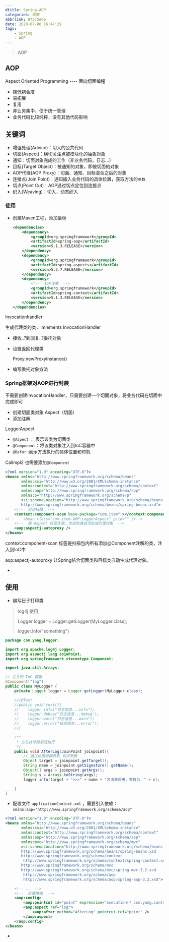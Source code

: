 ```yaml
---
dtitle: Spring-AOP
categories: 框架
abbrlink: 97375e6e
date: 2020-07-08 16:47:29
tags: 
	- Spring
	- AOP
---
```


> AOP

<!-- more -->
## AOP

Aspect Oriented Programming  ---- 面向切面编程

- 降低耦合度
- 易拓展
- 复用
- 非业务集中，便于统一管理
- 业务代码比较纯粹，没有其他代码影响

## 关键词

- 增强处理(Advice)：切入的公共代码
- 切面(Aspect)：横切关注点被模块化的抽象对象
- 通知：切面对象完成的工作（非业务代码，日志...）
- 目标(Target Object)：被通知的对象，即被切面的对象
- AOP代理(AOP Proxy)：切面、通知、目标混合之后的对象
- 连接点(Join Point)：通知插入业务代码的具体位置，获取方法的`参数`
- 切点(Point Cut)：AOP通过切点定位到连接点
- 织入(Weaving)：切入，动态织入

### 使用

- 创建Maven工程，添加坐标

  ```xml
  <dependencies>
      <dependency>
          <groupId>org.springframework</groupId>
          <artifactId>spring-aop</artifactId>
          <version>5.1.3.RELEASE</version>
      </dependency>
      <dependency>
          <groupId>org.springframework</groupId>
          <artifactId>spring-aspects</artifactId>
          <version>5.2.7.RELEASE</version>
      </dependency>
      <dependency>
          <!--  IoP注解  -->
          <groupId>org.springframework</groupId>
          <artifactId>spring-context</artifactId>
          <version>5.1.3.RELEASE</version>
      </dependency>
  </dependencies>
  ```

Invocationhandler

  生成代理类的类，imlements InvocationHandler

  - 接收..?到回复..?委托对象

  - 设置返回代理类

    Proxy.newProxyInstance()

  - 编写委托对象方法

### Spring框架对AOP进行封装

不需要创建InvocationHandler，只需要创建一个切面对象，将业务代码在切面中完成即可

- 创建切面类对象 Aspect（切面）
- 添加注解

LoggerAspect

- `@Aspect` ： 表示该类为切面类
- `@Component`：将该类对象注入到IoC容器中
- `@Befor` :表示方法执行的具体位置和时机  

CalImpl2 也需要添加`@Component`



```xml
<?xml version="1.0" encoding="UTF-8"?>
<beans xmlns="http://www.springframework.org/schema/beans"
       xmlns:xsi="http://www.w3.org/2001/XMLSchema-instance"
       xmlns:context="http://www.springframework.org/schema/context"
       xmlns:aop="http://www.springframework.org/schema/aop"
       xmlns:p="http://www.springframework.org/schema/p"
       xsi:schemaLocation="http://www.springframework.org/schema/beans
       http://www.springframework.org/schema/beans/spring-beans.xsd">
    <!--  自动扫描  -->
    <context:component-scan base-package="com.item" ></context:component-scan>
<!--    <bean class="com.item.AOP.LoggerAspect" p:id="" />-->
    <!--  使 Aspect 标签生效，为目标类自动生成代理对象  -->
    <aop:aspectj-autoproxy />
</beans>
```

context:component-scan 标签是扫描包内所有添加@Component注解的类，注入到IoC中

aop:aspectj-autoproxy 让Spring结合切面类和目标类自动生成代理对象。

- 

## 使用

- 编写日子打印类

> log4j 使用 
>
> Logger logger = Logger.getLogger(MyLogger.class);
>
> logger.info("something")

```java
package com.yang.logger;

import org.apache.log4j.Logger;
import org.aspectj.lang.JoinPoint;
import org.springframework.stereotype.Component;

import java.util.Arrays;

// 注入到 IoC 容器
@Component("log")
public class MyLogger {
    private Logger logger = Logger.getLogger(MyLogger.class);

    ///@Test
    //public void test(){
    //    logger.info("日志信息...info");
    //    logger.debug("日志信息...debug");
    //    logger.warn("日志信息...warn");
    //    logger.error("日志信息...error");
    //}

    /**
     * 方法执行结束后执行
     */
    public void AfterLog(JoinPoint joinpoint){
        // 通过设置参数获取 切点参数
        Object target = joinpoint.getTarget();
        String name = joinpoint.getSignature().getName();
        Object[] args = joinpoint.getArgs();
        String s = Arrays.toString(args);
        logger.info(target + ">>>" + name + "方法被调用，参数为：" + s);

    }
}

```



- 配置文件 `applicationContext.xml` ，需要引入依赖：`xmlns:aop="http://www.springframework.org/schema/aop"`

```xml
<?xml version="1.0" encoding="UTF-8"?>
<beans xmlns="http://www.springframework.org/schema/beans"
       xmlns:xsi="http://www.w3.org/2001/XMLSchema-instance"
       xmlns:context="http://www.springframework.org/schema/context"
       xmlns:aop="http://www.springframework.org/schema/aop"
       xmlns:mvc="http://www.springframework.org/schema/mvc"
       xsi:schemaLocation="http://www.springframework.org/schema/beans
       http://www.springframework.org/schema/beans/spring-beans.xsd
       http://www.springframework.org/schema/context
        http://www.springframework.org/schema/context/spring-context.xsd
       http://www.springframework.org/schema/mvc
       http://www.springframework.org/schema/mvc/spring-mvc-3.2.xsd
        http://www.springframework.org/schema/aop
        http://www.springframework.org/schema/aop/spring-aop-3.2.xsd">

    <!-- ... -->
    <!--  后置增强  -->
    <aop:config>
        <aop:pointcut id="point" expression="execution(* com.yang.controller.*.*(..))"/>
        <aop:aspect ref="log">
            <aop:after method="AfterLog" pointcut-ref="point" />
        </aop:aspect>
    </aop:config>
</beans>
```

- 

